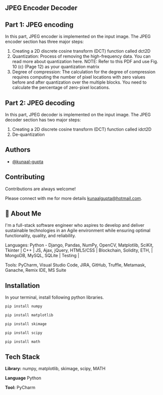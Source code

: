 
## JPEG Encoder Decoder


## Part 1: JPEG encoding
In this part, JPEG encoder is implemented on the input image. 
The JPEG encoder section has three major steps: 

1. Creating a 2D discrete cosine transform (DCT) function called dct2D
2. Quantization: Process of removing the high-frequency data. You can read more about quantization here. NOTE: Refer to this PDF and use Fig. 10 (c) (Page 12) as your quantization matrix
3. Degree of compression: The calculation for the degree of compression requires computing the number of pixel locations with zero values before and after quantization over the multiple blocks. You need to calculate the percentage of zero-pixel locations.


##  Part 2: JPEG decoding

In this part, JPEG decoder is implemented on the input image. 
The JPEG decoder section has two major steps:

1. Creating a 2D discrete cosine transform (DCT) function called idct2D
2. De-quantization
## Authors

- [@kunaal-gupta](https://github.com/kunaal-gupta/)


## Contributing

Contributions are always welcome!

Please connect with me for more details  kunaalgupta@hotmail.com.


## 🚀 About Me
I'm a full-stack software engineer who aspires to develop and deliver sustainable technologies in an Agile environment while ensuring optimal functionality, quality, and reliability.

Languages: Python - Django, Pandas, NumPy, OpenCV, Matplotlib, SciKit, Tkinter | C++ | JS, Ajax, jQuery, HTML5/CSS | Blockchain, Solidity, ETH, | MongoDB, MySQL, SQLite | Testing |

Tools: PyCharm, Visual Studio Code, JIRA, GitHub, Truffle, Metamask, Ganache, Remix IDE, MS Suite

## Installation

In your terminal, install following python libraries.

```bash
pip install numpy
```
```bash
pip install matplotlib
```
```bash
pip install skimage
```
```bash
pip install scipy
```
```bash
pip install math
```

## Tech Stack

**Library:** numpy, matplotlib, skimage, scipy, MATH

**Language** Python

**Tool:** PyCharm

